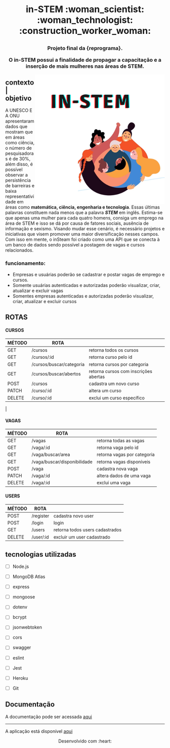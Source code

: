 <h1 align="center">
  <p align="center"> in-STEM 	:woman_scientist: :woman_technologist: :construction_worker_woman: <p>
</h2>


<h3 align="center">
  <p align="center"> Projeto final da {reprograma}. <p align="center">  O in-STEM possui a finalidade de propagar a capacitação e
  a inserção de mais mulheres nas áreas de STEM.<p>
</h4>

<img src="img/img.png" alt="women together" width ="410" align="right" padding="200"/>


## contexto | objetivo
A UNESCO E A ONU apresentaram dados que mostram que em áreas como ciência, o número de pesquisadoras é de 30%, além disso, é possível observar a persistência de barreiras e baixa representatividade em áreas como **matemática, ciência, engenharia e tecnologia**. Essas últimas palavras constituem nada menos que a palavra ***STEM*** em inglês. Estima-se que apenas uma mulher para cada quatro homens, consiga um emprego na área de STEM e isso se dá por causa de fatores sociais, ausência de informação e sexismo. Visando mudar esse cenário, é necessário projetos e iniciativas que visem promover uma maior diversificação nesses campos. Com isso em mente, o inSteam foi criado como uma API que se conecta à um banco de dados sendo possível a postagem de vagas e cursos relacionados.

### funcionamento:
 - Empresas e usuárias poderão se cadastrar e postar vagas de emprego e cursos.
 - Somente usuárias autenticadas e autorizadas poderão visualizar, criar, atualizar e excluir vagas
 - Somentes empresas autenticadas e autorizadas poderão visualizar, criar, atualizar e excluir cursos

 ## ROTAS
#### CURSOS

 | MÉTODO | ROTA|                                                           | 
 ---------|---------------|--------------------------------------|
|GET      | /cursos       | retorna todos os cursos              |
|GET      | /cursos/:id   | retorna curso pelo id
|GET      | /cursos/buscar/categoria | retorna cursos por categoria |
|GET      | /cursos/buscar/abertos| retorna cursos com inscrições abertas|
|POST     | /cursos       | cadastra um novo curso               |
|PATCH    | /curso/:id    | altera um curso                      |
|DELETE   |/curso/:id      | exclui um curso específico                |
 |


#### VAGAS

 | MÉTODO | ROTA|                                     | 
 ---------|---------------|---------------------------|
|GET      | /vagas        | retorna todas as vagas    |
|GET      | /vaga/:id     | retorna vaga pelo id            |
|GET      | /vaga/buscar/area| retorna vagas por categoria  |
|GET      | /vaga/buscar/disponibilidade| retorna vagas disponíveis |
|POST     | /vaga         | cadastra nova vaga              |
|PATCH    | /vaga/:id     | altera dados de uma vaga        |
|DELETE   | /vaga/:id     | exclui uma vaga                 |

#### USERS

 | MÉTODO | ROTA|         | 
 ---------|---------------|---------------------------------|
|POST     | /register     | cadastra novo user              |
|POST     | /login        | login                           |
|GET      | /users        | retorna todos users cadastrados |
|DELETE   | /user/:id     | excluir um user cadastrado      |

## tecnologias utilizadas

- [ ] Node.js
- [ ] MongoDB Atlas
- [ ] express
- [ ] mongoose
- [ ] dotenv
- [ ] bcrypt
- [ ] jsonwebtoken
- [ ] cors
- [ ] swagger
- [ ] eslint
- [ ] Jest
- [ ] Heroku
- [ ] Git


## Documentação

 A documentação pode ser acessada [aqui](https://in-stem.herokuapp.com/minha-rota-de-documentacao)

----------------------------

A aplicação está disponível [aqui](https://in-stem.herokuapp.com/)


<p align="center">
Desenvolvido com   :heart:
</p>

